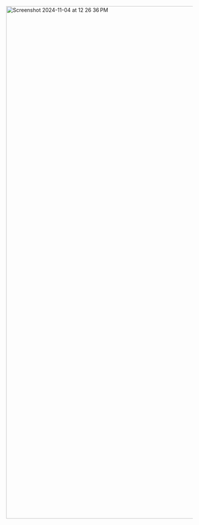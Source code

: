 <img width="1384" alt="Screenshot 2024-11-04 at 12 26 36 PM" src="https://github.com/user-attachments/assets/6f66430a-5ec8-4f7b-81ae-f4db27bb5df9">

